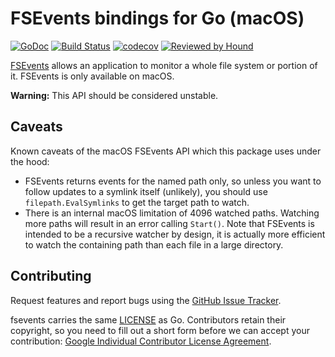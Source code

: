# FSEvents bindings for Go (macOS)

[![GoDoc](https://godoc.org/github.com/fsnotify/fsevents?status.svg)](https://godoc.org/github.com/fsnotify/fsevents) [![Build Status](https://travis-ci.org/fsnotify/fsevents.svg?branch=master)](https://travis-ci.org/fsnotify/fsevents) [![codecov](https://codecov.io/gh/fsnotify/fsevents/branch/master/graph/badge.svg)](https://codecov.io/gh/fsnotify/fsevents) [![Reviewed by Hound](https://img.shields.io/badge/Reviewed_by-Hound-8E64B0.svg)](https://houndci.com)

[FSEvents](https://developer.apple.com/library/mac/documentation/Darwin/Reference/FSEvents_Ref/) allows an application to monitor a whole file system or portion of it. FSEvents is only available on macOS.

**Warning:** This API should be considered unstable.

## Caveats

Known caveats of the macOS FSEvents API which this package uses under the hood:

 - FSEvents returns events for the named path only, so unless you want to follow updates to a symlink itself (unlikely), you should use `filepath.EvalSymlinks` to get the target path to watch.
 - There is an internal macOS limitation of 4096 watched paths. Watching more paths will result in an error calling `Start()`. Note that FSEvents is intended to be a recursive watcher by design, it is actually more efficient to watch the containing path than each file in a large directory.

## Contributing

Request features and report bugs using the [GitHub Issue Tracker](https://github.com/fsnotify/fsevents/issues).

fsevents carries the same [LICENSE](https://github.com/fsnotify/fsevents/blob/master/LICENSE) as Go. Contributors retain their copyright, so you need to fill out a short form before we can accept your contribution: [Google Individual Contributor License Agreement](https://developers.google.com/open-source/cla/individual).
